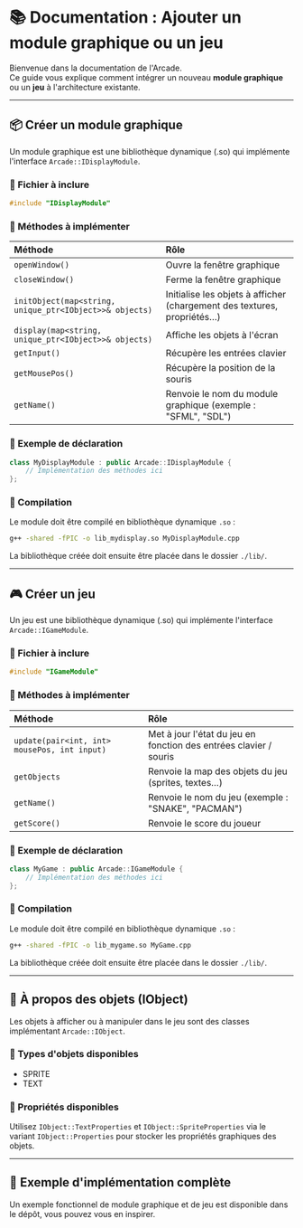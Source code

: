 # 📚 Documentation : Ajouter un module graphique ou un jeu

Bienvenue dans la documentation de l'Arcade.  
Ce guide vous explique comment intégrer un nouveau **module graphique** ou un **jeu** à l'architecture existante.

---

## 📦 Créer un module graphique
Un module graphique est une bibliothèque dynamique (.so) qui implémente l'interface `Arcade::IDisplayModule`.

### 📁 Fichier à inclure
```c++
#include "IDisplayModule"
```

### 📌 Méthodes à implémenter
| Méthode                          | Rôle                                                                 |  
|:---------------------------------|:----------------------------------------------------------------------|  
| `openWindow()` | Ouvre la fenêtre graphique                                           |  
| `closeWindow()` | Ferme la fenêtre graphique                                           |  
| `initObject(map<string, unique_ptr<IObject>>& objects)` | Initialise les objets à afficher (chargement des textures, propriétés…) |  
| `display(map<string, unique_ptr<IObject>>& objects)` | Affiche les objets à l'écran                                         |  
| `getInput()` | Récupère les entrées clavier                                         |  
| `getMousePos()` | Récupère la position de la souris                                    |  
| `getName()` | Renvoie le nom du module graphique (exemple : "SFML", "SDL") |

### 📌 Exemple de déclaration

```c++
class MyDisplayModule : public Arcade::IDisplayModule {
	// Implémentation des méthodes ici
};
```

### 📌 Compilation
Le module doit être compilé en bibliothèque dynamique `.so` :
```bash
g++ -shared -fPIC -o lib_mydisplay.so MyDisplayModule.cpp
```
La bibliothèque créée doit ensuite être placée dans le dossier `./lib/`.

---

## 🎮 Créer un jeu

Un jeu est une bibliothèque dynamique (.so) qui implémente l'interface `Arcade::IGameModule`.

### 📁 Fichier à inclure
```c++
#include "IGameModule"
```

### 📌 Méthodes à implémenter
| Méthode                          | Rôle                                                                 |  
|:---------------------------------|:----------------------------------------------------------------------|  
| `update(pair<int, int> mousePos, int input)` | Met à jour l'état du jeu en fonction des entrées clavier / souris                                           |  
| `getObjects` | Renvoie la map des objets du jeu (sprites, textes…)                                           |  
| `getName()` | Renvoie le nom du jeu (exemple : "SNAKE", "PACMAN") |  
| `getScore()` | Renvoie le score du joueur                                         |  

### 📌 Exemple de déclaration

```c++
class MyGame : public Arcade::IGameModule {
	// Implémentation des méthodes ici
};
```

### 📌 Compilation
Le module doit être compilé en bibliothèque dynamique `.so` :
```bash
g++ -shared -fPIC -o lib_mygame.so MyGame.cpp
```
La bibliothèque créée doit ensuite être placée dans le dossier `./lib/`.

---

## 📐 À propos des objets (IObject)

Les objets à afficher ou à manipuler dans le jeu sont des classes implémentant `Arcade::IObject`.

### 📌 Types d'objets disponibles

- SPRITE
- TEXT

### 📌 Propriétés disponibles
Utilisez `IObject::TextProperties` et `IObject::SpriteProperties` via le variant `IObject::Properties` pour stocker les propriétés graphiques des objets.

---

## 📝 Exemple d'implémentation complète
Un exemple fonctionnel de module graphique et de jeu est disponible dans le dépôt, vous pouvez vous en inspirer.